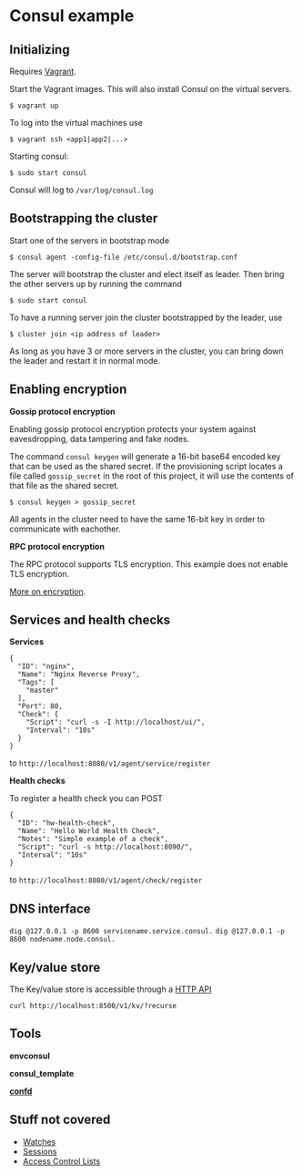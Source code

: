 Consul example
==============


Initializing
------------

Requires [Vagrant](https://www.vagrantup.com/).

Start the Vagrant images. This will also install Consul on the virtual servers.
```
$ vagrant up
```

To log into the virtual machines use
```
$ vagrant ssh <app1|app2|...>
```

Starting consul:
```
$ sudo start consul
```

Consul will log to `/var/log/consul.log`

Bootstrapping the cluster
-------------------------

Start one of the servers in bootstrap mode
```
$ consul agent -config-file /etc/consul.d/bootstrap.conf
```

The server will bootstrap the cluster and elect itself as leader. Then bring the
other servers up by running the command
```
$ sudo start consul
```
To have a running server join the cluster bootstrapped by the leader, use
```
$ cluster join <ip address of leader>
```

As long as you have 3 or more servers in the cluster, you can bring down the 
leader and restart it in normal mode.


Enabling encryption
-------------------

**Gossip protocol encryption**

Enabling gossip protocol encryption protects your system against eavesdropping,
data tampering and fake nodes.

The command `consul keygen` will generate a 16-bit base64 encoded key that
can be used as the shared secret. If the provisioning script locates a file
called `gossip_secret` in the root of this project, it will use the contents of
that file as the shared secret.

```
$ consul keygen > gossip_secret
```

All agents in the cluster need to have the same 16-bit key in order to 
communicate with eachother.

**RPC protocol encryption**

The RPC protocol supports TLS encryption. This example does not enable TLS
encryption.

[More on encryption](https://www.consul.io/docs/agent/encryption.html).

Services and health checks
--------------------------

**Services**



```
{
  "ID": "nginx",
  "Name": "Nginx Reverse Proxy",
  "Tags": [
    "master"
  ],
  "Port": 80,
  "Check": {
    "Script": "curl -s -I http://localhost/ui/",
    "Interval": "10s"
  }
}
```
to `http://localhost:8080/v1/agent/service/register`

**Health checks**

To register a health check you can POST 
```
{
  "ID": "hw-health-check",
  "Name": "Hello World Health Check",
  "Notes": "Simple example of a check",
  "Script": "curl -s http://localhost:8090/",
  "Interval": "10s"
}
```

to `http://localhost:8080/v1/agent/check/register`

DNS interface
-------------
`dig @127.0.0.1 -p 8600 servicename.service.consul.`
`dig @127.0.0.1 -p 8600 nodename.node.consul.`


Key/value store
---------------

The Key/value store is accessible through a [HTTP API](https://www.consul.io/docs/agent/http.html)

`curl http://localhost:8500/v1/kv/?recurse`

Tools
-----

**envconsul**

**consul_template**

**[confd](https://github.com/kelseyhightower/confd)**


Stuff not covered
-----------------

- [Watches](https://www.consul.io/docs/agent/watches.html)
- [Sessions](https://www.consul.io/docs/internals/sessions.html)
- [Access Control Lists](http://www.consul.io/docs/internals/acl.html)